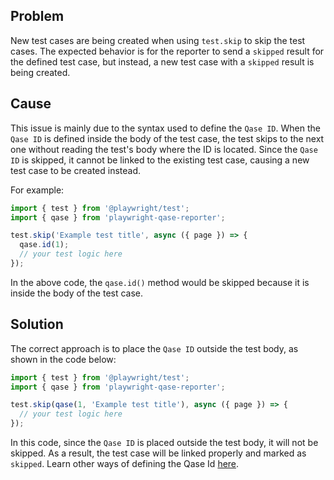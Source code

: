 ## Problem

New test cases are being created when using `test.skip` to skip the test cases. The expected behavior is for the reporter to send a `skipped` result for the defined test case, but instead, a new test case with a `skipped` result is being created.

## Cause

This issue is mainly due to the syntax used to define the `Qase ID`. When the `Qase ID` is defined inside the body of the test case, the test skips to the next one without reading the test's body where the ID is located. Since the `Qase ID` is skipped, it cannot be linked to the existing test case, causing a new test case to be created instead.

For example:

```javascript
import { test } from '@playwright/test';
import { qase } from 'playwright-qase-reporter';

test.skip('Example test title', async ({ page }) => {
  qase.id(1); 
  // your test logic here
});
```

In the above code, the `qase.id()` method would be skipped because it is inside the body of the test case.

## Solution

The correct approach is to place the `Qase ID` outside the test body, as shown in the code below:

```javascript
import { test } from '@playwright/test';
import { qase } from 'playwright-qase-reporter';

test.skip(qase(1, 'Example test title'), async ({ page }) => {
  // your test logic here
});
```

In this code, since the `Qase ID` is placed outside the test body, it will not be skipped. As a result, the test case will be linked properly and marked as `skipped`. Learn other ways of defining the Qase Id [here](../tests/examples/id.spec.js).
